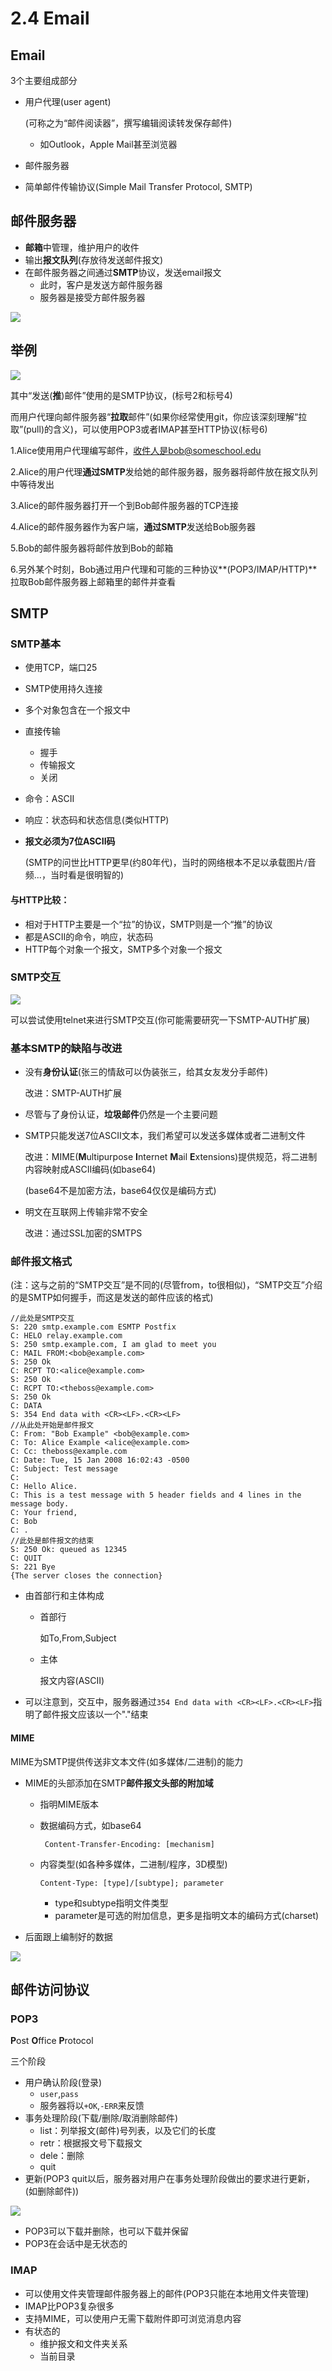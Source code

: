 # 2.4 Email

## Email

3个主要组成部分

- 用户代理(user agent)

  (可称之为“邮件阅读器”，撰写编辑阅读转发保存邮件)

  - 如Outlook，Apple Mail甚至浏览器

- 邮件服务器

- 简单邮件传输协议(Simple Mail Transfer Protocol, SMTP)

## 邮件服务器

- **邮箱**中管理，维护用户的收件
- 输出**报文队列**(存放待发送邮件报文)
- 在邮件服务器之间通过**SMTP**协议，发送email报文
  - 此时，客户是发送方邮件服务器
  - 服务器是接受方邮件服务器

![](../image/Email.png)

## 举例

![](../image/send-email.png)

其中“发送(**推**)邮件”使用的是SMTP协议，(标号2和标号4)

而用户代理向邮件服务器“**拉取**邮件”(如果你经常使用git，你应该深刻理解“拉取”(pull)的含义)，可以使用POP3或者IMAP甚至HTTP协议(标号6)

1.Alice使用用户代理编写邮件，收件人是bob@someschool.edu

2.Alice的用户代理**通过SMTP**发给她的邮件服务器，服务器将邮件放在报文队列中等待发出

3.Alice的邮件服务器打开一个到Bob邮件服务器的TCP连接

4.Alice的邮件服务器作为客户端，**通过SMTP**发送给Bob服务器

5.Bob的邮件服务器将邮件放到Bob的邮箱

6.另外某个时刻，Bob通过用户代理和可能的三种协议**(POP3/IMAP/HTTP)**拉取Bob邮件服务器上邮箱里的邮件并查看

## SMTP

### SMTP基本

- 使用TCP，端口25
- SMTP使用持久连接
- 多个对象包含在一个报文中
- 直接传输
  - 握手
  - 传输报文
  - 关闭

- 命令：ASCII
- 响应：状态码和状态信息(类似HTTP)

- **报文必须为7位ASCII码**

  (SMTP的问世比HTTP更早(约80年代)，当时的网络根本不足以承载图片/音频...，当时看是很明智的)

#### 与HTTP比较：

- 相对于HTTP主要是一个“拉”的协议，SMTP则是一个“推”的协议
- 都是ASCII的命令，响应，状态码
- HTTP每个对象一个报文，SMTP多个对象一个报文

### SMTP交互

![](../image/SMTP.png)

可以尝试使用telnet来进行SMTP交互(你可能需要研究一下SMTP-AUTH扩展)

### 基本SMTP的缺陷与改进

- 没有**身份认证**(张三的情敌可以伪装张三，给其女友发分手邮件)

  改进：SMTP-AUTH扩展

- 尽管与了身份认证，**垃圾邮件**仍然是一个主要问题

- SMTP只能发送7位ASCII文本，我们希望可以发送多媒体或者二进制文件

  改进：MIME(**M**ultipurpose **I**nternet **M**ail **E**xtensions)提供规范，将二进制内容映射成ASCII编码(如base64)

  (base64不是加密方法，base64仅仅是编码方式)

- 明文在互联网上传输非常不安全

  改进：通过SSL加密的SMTPS

### 邮件报文格式

(注：这与之前的“SMTP交互”是不同的(尽管from，to很相似)，“SMTP交互”介绍的是SMTP如何握手，而这是发送的邮件应该的格式)

```pseudocode
//此处是SMTP交互
S: 220 smtp.example.com ESMTP Postfix
C: HELO relay.example.com
S: 250 smtp.example.com, I am glad to meet you
C: MAIL FROM:<bob@example.com>
S: 250 Ok
C: RCPT TO:<alice@example.com>
S: 250 Ok
C: RCPT TO:<theboss@example.com>
S: 250 Ok
C: DATA
S: 354 End data with <CR><LF>.<CR><LF>
//从此处开始是邮件报文
C: From: "Bob Example" <bob@example.com>
C: To: Alice Example <alice@example.com>
C: Cc: theboss@example.com
C: Date: Tue, 15 Jan 2008 16:02:43 -0500
C: Subject: Test message
C: 
C: Hello Alice.
C: This is a test message with 5 header fields and 4 lines in the message body.
C: Your friend,
C: Bob
C: .
//此处是邮件报文的结束
S: 250 Ok: queued as 12345
C: QUIT
S: 221 Bye
{The server closes the connection}
```

- 由首部行和主体构成

  - 首部行

    如To,From,Subject
    
  - 主体
  
    报文内容(ASCII)

- 可以注意到，交互中，服务器通过`354 End data with <CR><LF>.<CR><LF>`指明了邮件报文应该以一个"."结束

#### MIME

MIME为SMTP提供传送非文本文件(如多媒体/二进制)的能力

- MIME的头部添加在SMTP**邮件报文头部的附加域**

  - 指明MIME版本

  - 数据编码方式，如base64

    ` Content-Transfer-Encoding: [mechanism]`

  - 内容类型(如各种多媒体，二进制/程序，3D模型)

    `Content-Type: [type]/[subtype]; parameter`

    - type和subtype指明文件类型
    - parameter是可选的附加信息，更多是指明文本的编码方式(charset)

- 后面跟上编制好的数据

![](../image/MIME.png)

## 邮件访问协议

### POP3

**P**ost **O**ffice **P**rotocol

三个阶段

- 用户确认阶段(登录)
  - `user`,`pass`
  - 服务器将以`+OK`,`-ERR`来反馈
- 事务处理阶段(下载/删除/取消删除邮件)
  - list：列举报文(邮件)号列表，以及它们的长度
  - retr：根据报文号下载报文
  - dele：删除
  - quit
- 更新(POP3 quit以后，服务器对用户在事务处理阶段做出的要求进行更新，(如删除邮件))

![](../image/POP3.png)

- POP3可以下载并删除，也可以下载并保留
- POP3在会话中是无状态的

### IMAP

- 可以使用文件夹管理邮件服务器上的邮件(POP3只能在本地用文件夹管理)
- IMAP比POP3复杂很多
- 支持MIME，可以使用户无需下载附件即可浏览消息内容
- 有状态的
  - 维护报文和文件夹关系
  - 当前目录
